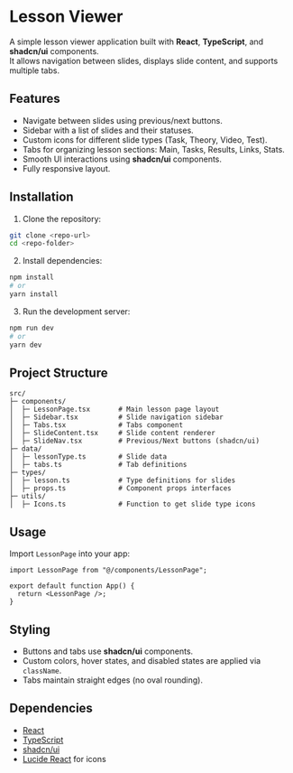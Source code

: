 # Lesson Viewer

A simple lesson viewer application built with **React**, **TypeScript**, and **shadcn/ui** components.  
It allows navigation between slides, displays slide content, and supports multiple tabs.

## Features

- Navigate between slides using previous/next buttons.  
- Sidebar with a list of slides and their statuses.  
- Custom icons for different slide types (Task, Theory, Video, Test).  
- Tabs for organizing lesson sections: Main, Tasks, Results, Links, Stats.  
- Smooth UI interactions using **shadcn/ui** components.  
- Fully responsive layout.

## Installation

1. Clone the repository:

```bash
git clone <repo-url>
cd <repo-folder>
```

2. Install dependencies:

```bash
npm install
# or
yarn install
```

3. Run the development server:

```bash
npm run dev
# or
yarn dev
```

## Project Structure

```
src/
├─ components/
│  ├─ LessonPage.tsx       # Main lesson page layout
│  ├─ Sidebar.tsx          # Slide navigation sidebar
│  ├─ Tabs.tsx             # Tabs component
│  ├─ SlideContent.tsx     # Slide content renderer
│  ├─ SlideNav.tsx         # Previous/Next buttons (shadcn/ui)
├─ data/
│  ├─ lessonType.ts        # Slide data
│  ├─ tabs.ts              # Tab definitions
├─ types/
│  ├─ lesson.ts            # Type definitions for slides
│  ├─ props.ts             # Component props interfaces
├─ utils/
│  ├─ Icons.ts             # Function to get slide type icons
```

## Usage

Import `LessonPage` into your app:

```tsx
import LessonPage from "@/components/LessonPage";

export default function App() {
  return <LessonPage />;
}
```

## Styling

- Buttons and tabs use **shadcn/ui** components.  
- Custom colors, hover states, and disabled states are applied via `className`.  
- Tabs maintain straight edges (no oval rounding).

## Dependencies

- [React](https://reactjs.org/)  
- [TypeScript](https://www.typescriptlang.org/)  
- [shadcn/ui](https://ui.shadcn.com/)  
- [Lucide React](https://lucide.dev/) for icons

